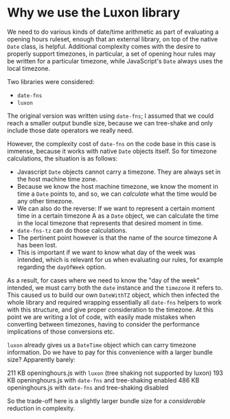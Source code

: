 # Why we use the Luxon library

We need to do various kinds of date/time arithmetic as part of evaluating a opening hours ruleset, enough that
an external library, on top of the native `Date` class, is helpful. Additional complexity comes with the desire
to properly support timezones, in particular, a set of opening hour rules may be written for a particular
timezone, while JavaScript's `Date` always uses the local timezone.

Two libraries were considered:

- `date-fns`
- `luxon`

The original version was written using `date-fns`; I assumed that we could reach a smaller output bundle size,
because we can tree-shake and only include those date operators we really need.

However, the complexity cost of `date-fns` on the code base in this case is immense, because it works with native 
`Date` objects itself. So for timezone calculations, the situation is as follows:   

- Javascript `Date` objects cannot carry a timezone. They are always set in the host machine time zone.
- Because we know the host machine timezone, we know the moment in time a `Date` points to, and so, we can
  *calculate* what the time would be any other timezone.
- We can also do the reverse: If we want to represent a certain moment time in a certain timezone A as a `Date`
  object, we can calculate the time in the local timezone that represents that desired moment in time.
- `date-fns-tz` can do those calculations.
- The pertinent point however is that the name of the source timezone A has been lost.
- This is important if we want to know what day of the week was intended, which is relevant for us
  when evaluating our rules, for example regarding the `dayOfWeek` option.

As a result, for cases where we need to know the "day of the week" intended, we must carry both the `date`
instance and the `timezone` it refers to. This caused us to build our own `DateWithTZ` object, which then infected
the whole library and required wrapping essentially all `date-fns` helpers to work with this structure, and give 
proper consideration to the timezone. At this point we are writing a lot of code, with easily made mistakes
when converting between timezones, having to consider the performance implications of those conversions etc.

`luxon` already gives us a `DateTime` object which can carry timezone information. Do we have to pay for this 
convenience with a larger bundle size? Apparently barely:

211 KB openinghours.js with `luxon` (tree shaking not supported by luxon)
193 KB openinghours.js with `date-fns` and tree-shaking enabled
486 KB openinghours.js with `date-fns` and tree-shaking disabled

So the trade-off here is a slightly larger bundle size for a *considerable* reduction in complexity.
